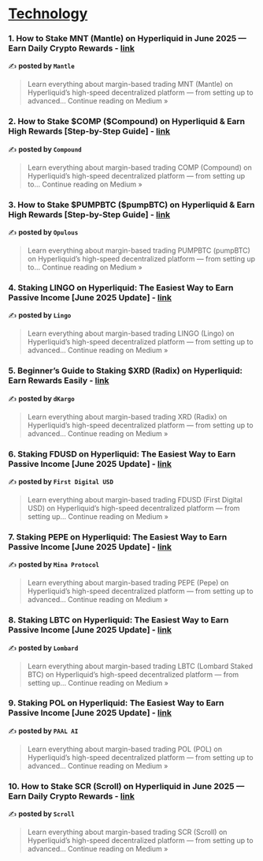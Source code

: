 
<h1><a href=https://medium.com/tag/technology/recommended target="_blank" rel="noopener noreferrer">Technology</a></h1>
<h3>1. How to Stake MNT (Mantle) on Hyperliquid in June 2025 — Earn Daily Crypto Rewards - <a href="https://medium.com/@MantleMNTAirdropFans79/how-to-stake-mnt-mantle-on-hyperliquid-in-june-2025-earn-daily-crypto-rewards-bb129b6d7ccd?source=rss------technology-5" target="_blank" rel="noopener noreferrer">link</a></h3>

✍️ **posted by `Mantle`**

<blockquote>Learn everything about margin-based trading MNT (Mantle) on Hyperliquid’s high-speed decentralized platform — from setting up to advanced…
Continue reading on Medium »</blockquote>

<h3>2. How to Stake $COMP ($Compound) on Hyperliquid & Earn High Rewards [Step-by-Step Guide] - <a href="https://medium.com/@CompoundAirdropHeroes12/how-to-stake-comp-compound-on-hyperliquid-earn-high-rewards-step-by-step-guide-c684931432bf?source=rss------technology-5" target="_blank" rel="noopener noreferrer">link</a></h3>

✍️ **posted by `Compound`**

<blockquote>Learn everything about margin-based trading COMP (Compound) on Hyperliquid’s high-speed decentralized platform — from setting up to…
Continue reading on Medium »</blockquote>

<h3>3. How to Stake $PUMPBTC ($pumpBTC) on Hyperliquid & Earn High Rewards [Step-by-Step Guide] - <a href="https://medium.com/@pumpBTCPUMPBTCAirdropWorld90/how-to-stake-pumpbtc-pumpbtc-on-hyperliquid-earn-high-rewards-step-by-step-guide-106b9cf1a2c4?source=rss------technology-5" target="_blank" rel="noopener noreferrer">link</a></h3>

✍️ **posted by `Opulous`**

<blockquote>Learn everything about margin-based trading PUMPBTC (pumpBTC) on Hyperliquid’s high-speed decentralized platform — from setting up to…
Continue reading on Medium »</blockquote>

<h3>4. Staking LINGO on Hyperliquid: The Easiest Way to Earn Passive Income [June 2025 Update] - <a href="https://medium.com/@LingoLINGOCommunityDrops43/staking-lingo-on-hyperliquid-the-easiest-way-to-earn-passive-income-june-2025-update-5e609ac1c2e7?source=rss------technology-5" target="_blank" rel="noopener noreferrer">link</a></h3>

✍️ **posted by `Lingo`**

<blockquote>Learn everything about margin-based trading LINGO (Lingo) on Hyperliquid’s high-speed decentralized platform — from setting up to advanced…
Continue reading on Medium »</blockquote>

<h3>5. Beginner’s Guide to Staking $XRD (Radix) on Hyperliquid: Earn Rewards Easily - <a href="https://medium.com/@TheRadixStakingBlueprint68/beginners-guide-to-staking-xrd-radix-on-hyperliquid-earn-rewards-easily-85fb8687b32a?source=rss------technology-5" target="_blank" rel="noopener noreferrer">link</a></h3>

✍️ **posted by `dKargo`**

<blockquote>Learn everything about margin-based trading XRD (Radix) on Hyperliquid’s high-speed decentralized platform — from setting up to advanced…
Continue reading on Medium »</blockquote>

<h3>6. Staking FDUSD on Hyperliquid: The Easiest Way to Earn Passive Income [June 2025 Update] - <a href="https://medium.com/@CollectFirstDigitalUSDFDUSD24/staking-fdusd-on-hyperliquid-the-easiest-way-to-earn-passive-income-june-2025-update-29238bb3ed49?source=rss------technology-5" target="_blank" rel="noopener noreferrer">link</a></h3>

✍️ **posted by `First Digital USD`**

<blockquote>Learn everything about margin-based trading FDUSD (First Digital USD) on Hyperliquid’s high-speed decentralized platform — from setting up…
Continue reading on Medium »</blockquote>

<h3>7. Staking PEPE on Hyperliquid: The Easiest Way to Earn Passive Income [June 2025 Update] - <a href="https://medium.com/@PepeAirdropNetwork51/staking-pepe-on-hyperliquid-the-easiest-way-to-earn-passive-income-june-2025-update-1999f9cc875d?source=rss------technology-5" target="_blank" rel="noopener noreferrer">link</a></h3>

✍️ **posted by `Mina Protocol`**

<blockquote>Learn everything about margin-based trading PEPE (Pepe) on Hyperliquid’s high-speed decentralized platform — from setting up to advanced…
Continue reading on Medium »</blockquote>

<h3>8. Staking LBTC on Hyperliquid: The Easiest Way to Earn Passive Income [June 2025 Update] - <a href="https://medium.com/@LombardStakedBTCAirdropBuzz34/staking-lbtc-on-hyperliquid-the-easiest-way-to-earn-passive-income-june-2025-update-4fc0dd725df8?source=rss------technology-5" target="_blank" rel="noopener noreferrer">link</a></h3>

✍️ **posted by `Lombard`**

<blockquote>Learn everything about margin-based trading LBTC (Lombard Staked BTC) on Hyperliquid’s high-speed decentralized platform — from setting up…
Continue reading on Medium »</blockquote>

<h3>9. Staking POL on Hyperliquid: The Easiest Way to Earn Passive Income [June 2025 Update] - <a href="https://medium.com/@POLDropClub59/staking-pol-on-hyperliquid-the-easiest-way-to-earn-passive-income-june-2025-update-815590d29b1c?source=rss------technology-5" target="_blank" rel="noopener noreferrer">link</a></h3>

✍️ **posted by `PAAL AI`**

<blockquote>Learn everything about margin-based trading POL (POL) on Hyperliquid’s high-speed decentralized platform — from setting up to advanced…
Continue reading on Medium »</blockquote>

<h3>10. How to Stake SCR (Scroll) on Hyperliquid in June 2025 — Earn Daily Crypto Rewards - <a href="https://medium.com/@ScrollFanDrops92/how-to-stake-scr-scroll-on-hyperliquid-in-june-2025-earn-daily-crypto-rewards-d5d4bc4dafdb?source=rss------technology-5" target="_blank" rel="noopener noreferrer">link</a></h3>

✍️ **posted by `Scroll`**

<blockquote>Learn everything about margin-based trading SCR (Scroll) on Hyperliquid’s high-speed decentralized platform — from setting up to advanced…
Continue reading on Medium »</blockquote>

